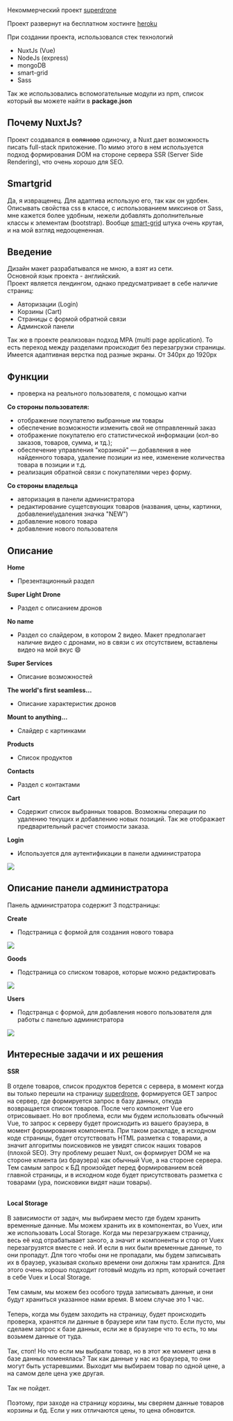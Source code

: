 Некоммерческий проект [superdrone](https://nuxtjs-superdrone.herokuapp.com/)

Проект развернут на бесплатном хостинге [heroku](https://www.heroku.com/)  

При создании проекта, использовался стек технологий 
- NuxtJs (Vue) 
- NodeJs (express)
- mongoDB
- smart-grid 
- Sass

Так же использовались вспомогательные модули из npm, список который вы можете найти в **package.json**

## Почему NuxtJs? 
Проект создавался в ~~соляново~~ одиночку, а Nuxt дает возможность писать full-stack приложение. По мимо этого в нем используется подход формирования DOM на стороне сервера SSR (Server Side Rendering), что очень хорошо для SEO. 

## Smartgrid 
Да, я извращенец. Для адаптива использую его, так как он удобен. Описывать свойства css в классе, с использованием миксинов от Sass, мне кажется более удобным, нежели добавлять дополнительные классы к элементам (bootstrap). Вообще [smart-grid](https://github.com/dmitry-lavrik/smart-grid) штука очень крутая, и на мой взгляд недооцененная.

## Введение
Дизайн макет разрабатывался не мною, а взят из сети.<br>
Основной язык проекта - английский.<br>
Проект является лендингом, однако предусматривает в себе наличие страниц:
- Авторизации (Login)
- Корзины (Cart)
- Страницы с формой обратной связи
- Админской панели

Так же в проекте реализован подход MPA (multi page application). То есть переход между разделами происходит без перезагрузки страницы.<br>
Имеется адаптивная верстка под разные экраны. От 340px до 1920px

## Функции
- проверка на реального пользователя, с помощью капчи

**Со стороны пользователя:**
- отображение покупателю выбранные им товары
- обеспечение возможности изменить свой не отправленный заказ
- отображение покупателю его статистической информации (кол-во заказов, товаров, сумма, и тд.);
- обеспечение управления "корзиной" — добавления в нее найденного товара, удаление
  позиции из нее, изменение количества товара в позиции и т.д.
- реализация обратной связи с покупателями через форму.

**Со стороны владельца**
- авторизация в панели администратора
- редактирование сущетсвующих товаров (названия, цены, картинки, добавление\удаления значка "NEW")
- добавление нового товара
- добавление нового пользователя

## Описание
**Home** 

 - Презентационный раздел
 
**Super Light Drone**

- Раздел с описанием дронов

**No name**

- Раздел со слайдером, в котором 2 видео. Макет предполагает наличие видео с дронами, но в связи
  с их отсутствием, вставлены видео на мой вкус :smile:
 
**Super Services**

- Описание возможностей

**The world's first seamless...**

- Описание характеристик дронов

**Mount to anything...**

- Слайдер с картинками

**Products**

 - Список продуктов
 
 **Contacts**
 - Раздел с контактами

**Cart**
- Содержит список выбранных товаров. Возможны
  операции по удалению текущих и добавлению новых позиций. Так же отображает предварительный
  расчет стоимости заказа.
  
**Login**
- Используется для аутентификации в панели администратора

![](assets/login-2.gif)

## Описание панели администратора

Панель администратора содержит 3 подстраницы:

**Create**
- Подстраница с формой для создания нового товара

![](assets/create.gif)

**Goods**
- Подстраница со списком товаров, которые можно редактировать

![](assets/goods.gif)

**Users**
- Подстранца с формой, для добавления нового пользователя для работы с панелью администратора

![](assets/users.gif)

## Интересные задачи и их решения

**SSR**
<br><br>В отделе товаров, список продуктов берется с сервера, в момент когда вы только перешли на страницу [superdrone](https://superdrone-stewiebutthurt.herokuapp.com), формируется GET запрос на сервер, где формируется запрос в базу данных, откуда возвращается список товаров. После чего компонент Vue его отрисовывает. Но вот проблема, если мы будем использовать обычный Vue, то запрос к серверу будет происходить из вашего браузера, в момент формирования компонента. При таком раскладе, в исходном коде страницы, будет отсутствовать HTML разметка с товарами, а значит алгоритмы поисковиков не увидят список наших товаров (плохой SEO). Эту проблему решает Nuxt, он формирует DOM не на стороне клиента (из браузера) как обычный Vue,  а на стороне сервера. Тем самым запрос к БД произойдет перед формированием всей главной страницы, и в исходном коде будет присутствовать разметка с товарами (ура, поисковики видят наши товары).<br><br>

**Local Storage**
<br><br>В зависимости от задач, мы выбираем место где будем хранить временные данные. Мы можем хранить их в компонентах, во Vuex, или же использовать Local Storage. Когда мы перезагружаем страницу, весь её код отрабатывает заного, а значит и компоненты и стор от Vuex перезагрузятся вместе с ней. И если в них были временные данные, то они пропадут. Для того чтобы они не пропадали, мы будем записывать их в браузер, указывая сколько времени они должны там хранится. Для этого очень хорошо подходит готовый модуль из npm, который сочетает в себе Vuex и Local Storage.<br><br> Тем самым, мы можем без особого труда записывать данные, и они будут храниться указанное нами время. В моем случае это 1 час.
<br><br>
Теперь, когда мы будем заходить на страницу, будет происходить проверка, хранятся ли данные в браузере или там пусто. Если пусто, мы сделаем запрос к базе данных, если же в браузере что то есть, то мы возьмем данные от туда.
<br><br>
Так, стоп! Но что если мы выбрали товар, но в этот же момент цена в базе данных поменялась? Так как данные у нас из браузера, то они могут быть устаревшими. Выходит мы выбираем товар по одной цене, а на самом деле цена уже другая.<br><br>Так не пойдет.<br><br>
Поэтому, при заходе на страницу корзины, мы сверяем данные товаров корзины и бд. Если у них отличаются цены, то цена обновится.